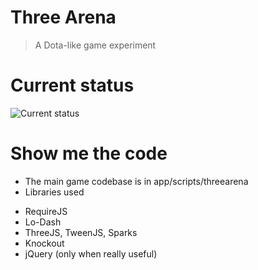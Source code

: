 Three Arena
===

> A Dota-like game experiment

Current status
===
![Current status](https://raw.github.com/vincent/three-arena/master/app/images/screenshots/2013-09-09.png)


Show me the code
===

* The main game codebase is in app/scripts/threearena
* Libraries used
 - RequireJS
 - Lo-Dash
 - ThreeJS, TweenJS, Sparks
 - Knockout
 - jQuery (only when really useful)
